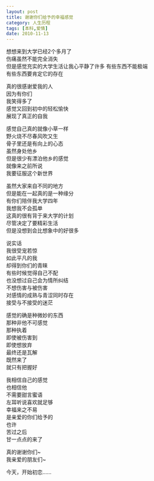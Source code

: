 ```yaml
---
layout: post
title: 谢谢你们给予的幸福感觉
category: 人生历程
tags: [本科,爱情]
date: 2010-11-13
---
```


想想来到大学已经2个多月了  
伤痛虽然不能完全消失  
但是感觉充实的大学生活让我心平静了许多 <!-- more --> 
有些东西不能极端  
有些东西要肯定它的存在

 

真的很感谢爱我的人  
因为有你们  
我笑得多了  
感觉又回到初中的轻松愉快  
展现了真正的自我  

 

感觉自己真的就像小草一样  
野火烧不尽春风吹又生  
骨子里还是有向上的心态  
虽然身处他乡  
但是很少有漂泊他乡的感觉  
就像来之前所说  
我要征服这个新世界

 

虽然大家来自不同的地方  
但是能在一起真的是一种缘分  
有你们陪伴我大学四年  
我想我不会孤单  
这真的很有背于来大学的计划  
尽管决定了要精彩生活  
但是没想到会比想象中的好很多

 

说实话  
我很受宠若惊  
如此平凡的我  
却得到你们的青睐  
有些时候觉得自己不配  
也没想过自己会为情所纠结  
不想伤害与被伤害  
对感情的成熟与青涩同时存在   
接受与不接受的迷茫

 

感觉的确是种微妙的东西  
那种非他不可感觉  
那种执着  
即使被伤害到  
即使想放弃  
最终还是瓦解  
既然来了  
就只有把握好

 

我相信自己的感觉  
也相信他  
不需要甜言蜜语  
左耳听说喜欢就足够  
幸福来之不易  
是亲爱的你们给予的  
也许  
苦过之后  
甘一点点的来了

 

真的谢谢你们~  
我亲爱的朋友们~  

 

今天，开始初恋……

